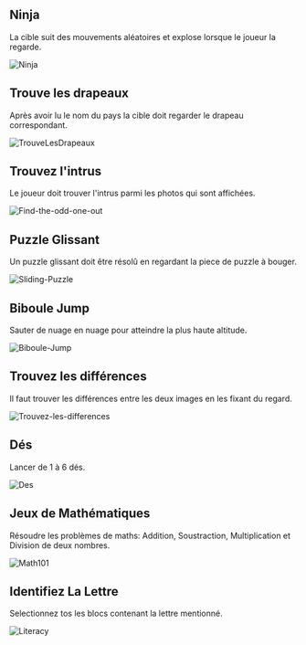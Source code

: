## Ninja

La cible suit des mouvements aléatoires et explose lorsque le joueur la regarde.

![Ninja](https://raw.githubusercontent.com/schwabdidier/GazePlay/master/gazeplay-data/src/main/resources/data/Thumbnails/ninja.png)

## Trouve les drapeaux

Après avoir lu le nom du pays la cible doit regarder le drapeau correspondant.
 
![TrouveLesDrapeaux](https://raw.githubusercontent.com/schwabdidier/GazePlay/gazeplay-data/src/main/resources/data/Thumbnails/flags.png)

## Trouvez l'intrus

Le joueur doit trouver l'intrus parmi les photos qui sont affichées.

![Find-the-odd-one-out](https://raw.githubusercontent.com/schwabdidier/GazePlay/master/gazeplay-data/src/main/resources/data/Thumbnails/findtheodd.jpg)

## Puzzle Glissant

Un puzzle glissant doit être résolû  en regardant la piece de puzzle à bouger.

![Sliding-Puzzle](https://raw.githubusercontent.com/schwabdidier/GazePlay/master/gazeplay-data/src/main/resources/data/Thumbnails/slidingpuzzle.png)

## Biboule Jump

Sauter de nuage en nuage pour atteindre la plus haute altitude.

![Biboule-Jump](https://raw.githubusercontent.com/schwabdidier/GazePlay/master/gazeplay-data/src/main/resources/data/Thumbnails/biboulejump.png)

## Trouvez les différences

Il faut trouver les différences entre les deux images en les fixant du regard.

![Trouvez-les-differences](https://raw.githubusercontent.com/schwabdidier/GazePlay/master/gazeplay-data/src/main/resources/data/Thumbnails/spotthedifference.png)

## Dés

Lancer de 1 à 6 dés.

![Des](https://raw.githubusercontent.com/schwabdidier/GazePlay/master/gazeplay-data/src/main/resources/data/Thumbnails/dice.png)

## Jeux de Mathématiques

Résoudre les problèmes de maths: Addition, Soustraction, Multiplication et Division de deux nombres.

![Math101](https://raw.githubusercontent.com/schwabdidier/GazePlay/master/gazeplay-data/src/main/resources/data/Thumbnails/math101.png)

## Identifiez La Lettre

Selectionnez tos les blocs contenant la lettre mentionné.

![Literacy](https://raw.githubusercontent.com/schwabdidier/GazePlay/master/gazeplay-data/src/main/resources/data/Thumbnails/letters.png)
